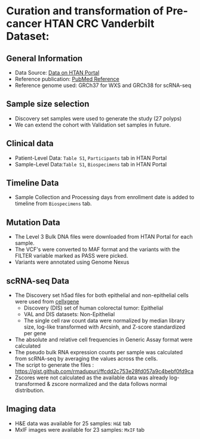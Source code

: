 # Curation and transformation of Pre-cancer HTAN CRC Vanderbilt Dataset:

## General Information
- Data Source: [Data on HTAN Portal](https://data.humantumoratlas.org/publications/vanderbilt_crc_chen_2021?tab=abstract)
- Reference publication: [PubMed Reference](https://pubmed.ncbi.nlm.nih.gov/34910928/)
- Reference genome used: GRCh37 for WXS and GRCh38 for scRNA-seq

## Sample size selection
- Discovery set samples were used to generate the study (27 polyps)
- We can extend the cohort with Validation set samples in future.

## Clinical data
- Patient-Level Data: `Table S1`, `Participants` tab in HTAN Portal
- Sample-Level Data:`Table S1`, `Biospecimens` tab in HTAN Portal

## Timeline Data
- Sample Collection and Processing days from enrollment date is added to timeline from `Biospecimens` tab.

## Mutation Data
- The Level 3 Bulk DNA files were downloaded from HTAN Portal for each sample.
- The VCF's were converted to MAF format and the variants with the FILTER variable marked as PASS were picked. 
- Variants were annotated using Genome Nexus

## scRNA-seq Data
- The Discovery set h5ad files for both epithelial and non-epithelial cells were used from [cellxgene](https://cellxgene.cziscience.com/collections/a48f5033-3438-4550-8574-cdff3263fdfd)
	- Discovery (DIS) set of human colorectal tumor: Epithelial
	- VAL and DIS datasets: Non-Epithelial
	- The single cell raw count data were normalized by median library size, log-like transformed with Arcsinh, and Z-score standardized per gene
- The absolute and relative cell frequencies in Generic Assay format were calculated
- The pseudo bulk RNA expression counts per sample was calculated from scRNA-seq by averaging the values across the cells. 
- The script to generate the files : https://gist.github.com/rmadupuri/ffcdd2c753e28fd057a9c4bebf0fd9ca
- Zscores were not calculated as the available data was already log-transformed & zscore normalized and the data follows normal distribution.

## Imaging data
- H&E data was available for 25 samples: `H&E` tab
- MxIF images were available for 23 samples: `MxIF` tab